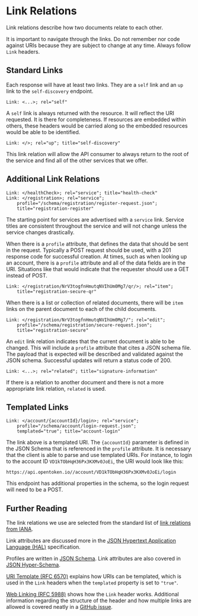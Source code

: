 Link Relations
==============

Link relations describe how two documents relate to each other.

It is important to navigate through the links.  Do not remember nor code against URIs because they are subject to change at any time.  Always follow `Link` headers.


Standard Links
--------------

Each response will have at least two links.  They are a `self` link and an `up` link to the `self-discovery` endpoint.

    Link: <...>; rel="self"

A `self` link is always returned with the resource.  It will reflect the URI requested.  It is there for completeness.  If resources are embedded within others, these headers would be carried along so the embedded resources would be able to be identified.

    Link: </>; rel="up"; title="self-discovery"

This link relation will allow the API consumer to always return to the root of the service and find all of the other services that we offer.


Additional Link Relations
-------------------------

    Link: </healthCheck>; rel="service"; title="health-check"
    Link: </registration>; rel="service";
        profile="/schema/registration/register-request.json";
        title="registration-register"

The starting point for services are advertised with a `service` link.  Service titles are consistent throughout the service and will not change unless the service changes drastically.

When there is a `profile` attribute, that defines the data that should be sent in the request.  Typically a POST request should be used, with a 201 response code for successful creation.  At times, such as when looking up an account, there is a `profile` attribute and all of the data fields are in the URI.  Situations like that would indicate that the requester should use a GET instead of POST.

    Link: </registration/NrV3togfnHmutqNVIhUm0Mg7/qr/>; rel="item";
        title="registration-secure-qr"

When there is a list or collection of related documents, there will be `item` links on the parent document to each of the child documents.

    Link: </registration/NrV3togfnHmutqNVIhUm0Mg7/"; rel="edit";
        profile="/schema/registration/secure-request.json";
        title="registration-secure"

An `edit` link relation indicates that the current document is able to be changed.  This will include a `profile` attribute that cites a JSON schema file.  The payload that is expected will be described and validated against the JSON schema.  Successful updates will return a status code of 200.

    Link: <...>; rel="related"; title="signature-information"

If there is a relation to another document and there is not a more appropriate link relation, `related` is used.


Templated Links
---------------

    Link: </account/{accountId}/login>; rel="service";
        profile="/schema/account/login-request.json";
        templated="true"; title="account-login"

The link above is a templated URI.  The `{accountId}` parameter is defined in the JSON Schema that is referenced in the `profile` attribute.  It is necessary that the client is able to parse and use templated URIs.  For instance, to login to the account ID `VD1kTObHqH36Px3KXMv0JoEi`, the URI would look like this:

    https://api.opentoken.io//account/VD1kTObHqH36Px3KXMv0JoEi/login

This endpoint has additional properties in the schema, so the login request will need to be a POST.


Further Reading
---------------

The link relations we use are selected from the standard list of [link relations from IANA](http://www.iana.org/assignments/link-relations/link-relations.xhtml).

Link attributes are discussed more in the [JSON Hypertext Application Language (HAL)](https://tools.ietf.org/html/draft-kelly-json-hal-06) specification.

Profiles are written in [JSON Schema](http://json-schema.org/documentation.html).  Link attributes are also covered in [JSON Hyper-Schema](http://json-schema.org/latest/json-schema-hypermedia.html).

[URI Template (RFC 6570)](https://tools.ietf.org/html/rfc6570) explains how URIs can be templated, which is used in the `Link` headers when the `templated` property is set to `"true"`.

[Web Linking (RFC 5988)](https://tools.ietf.org/html/rfc5988) shows how the `Link` header works.  Additional information regarding the structure of the header and how multiple links are allowed is covered neatly in a [GitHub issue](https://github.com/kennethreitz/requests/issues/741).
